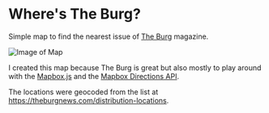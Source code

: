 # Where's The Burg?

Simple map to find the nearest issue of [The Burg](https://theburgnews.com/) magazine.

![Image of Map](https://i.imgur.com/JK8My0C.png)

I created this map because The Burg is great but also mostly to play around with the [Mapbox.js](https://www.mapbox.com/mapbox.js) and the [Mapbox Directions API](https://www.mapbox.com/developers/api/directions/).

The locations were geocoded from the list at https://theburgnews.com/distribution-locations.

